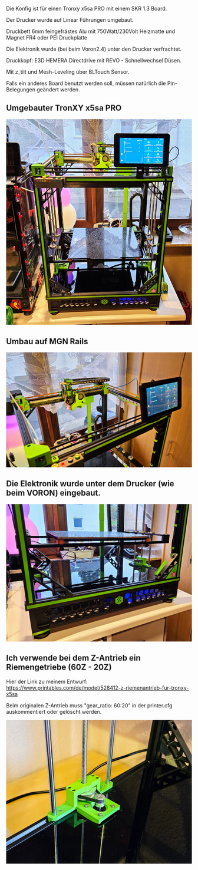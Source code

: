 Die Konfig ist für einen Tronxy x5sa PRO mit einem SKR 1.3 Board.

Der Drucker wurde auf Linear Führungen umgebaut.

Druckbett 6mm feingefrästes Alu mit 750Watt/230Volt Heizmatte und Magnet FR4 oder PEI Druckplatte

Die Elektronik wurde (bei beim Voron2.4) unter den Drucker verfrachtet.

Druckkopf: E3D HEMERA Directdrive mit REVO - Schnellwechsel Düsen.

Mit z_tilt und Mesh-Leveling über BLTouch Sensor.

Falls ein anderes Board benutzt werden soll, müssen natürlich die Pin-Belegungen geändert werden.



## Umgebauter TronXY x5sa PRO
![](Bilder/tronxy.jpg)

## Umbau auf MGN Rails
![](Bilder/tronxy2.jpg)

## Die Elektronik wurde unter dem Drucker (wie beim VORON) eingebaut. 
![](Bilder/tronxy3.jpg)

## Ich verwende bei dem Z-Antrieb ein Riemengetriebe (60Z - 20Z)
Hier der Link zu meinem Entwurf:
https://www.printables.com/de/model/528412-z-riemenantrieb-fur-tronxy-x5sa

Beim originalen Z-Antrieb muss "gear_ratio: 60:20" in der printer.cfg auskommentiert oder gelöscht werden.


![](Bilder/tronxy4.jpg)

